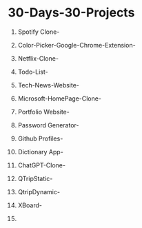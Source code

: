 # 30-Days-30-Projects

1. Spotify Clone- 

2. Color-Picker-Google-Chrome-Extension-

3.  Netflix-Clone-

4.  Todo-List-

5.  Tech-News-Website-

6.  Microsoft-HomePage-Clone-

7.  Portfolio Website-

8.  Password Generator-

9.  Github Profiles-

10.  Dictionary App-

11.  ChatGPT-Clone-

12.  QTripStatic-

13.  QtripDynamic-

14.  XBoard-

15.  
